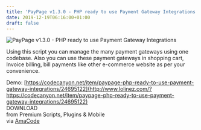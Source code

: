```yaml
---
title: 'PayPage v1.3.0 - PHP ready to use Payment Gateway Integrations'
date: 2019-12-19T06:16:00+01:00
draft: false
---
```


![PayPage v1.3.0 - PHP ready to use Payment Gateway Integrations](http://www.codelist.cc/uploads/posts/2019-12/1576732281_paypage.jpg "PayPage v1.3.0 - PHP ready to use Payment Gateway Integrations")  
  
Using this script you can manage the many payment gateways using one codebase. Also you can use these payment gateways in shopping cart, Invoice billing, bill payments like other e-commerce website as per your convenience.  
  
Demo: [https://codecanyon.net/item/paypage-php-ready-to-use-payment-gateway-integrations/24695122](http://www.lolinez.com/?https://codecanyon.net/item/paypage-php-ready-to-use-payment-gateway-integrations/24695122)  
DOWNLOAD  
from Premium Scripts, Plugins & Mobile  
via [AmaCode](https://amazcode.ooo)